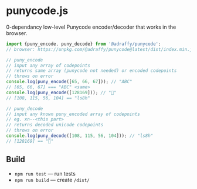 # punycode.js

0-dependancy low-level Punycode encoder/decoder that works in the browser. 

```Javascript
import {puny_encode, puny_decode} from '@adraffy/punycode';
// browser: https://unpkg.com/@adraffy/punycode@latest/dist/index.min.js

// puny_encode 
// input any array of codepoints
// returns same array (punycode not needed) or encoded codepoints 
// throws on error
console.log(puny_encode([65, 66, 67])); // "ABC"
// [65, 66, 67] === "ABC" <same>
console.log(puny_encode([128169])); // "💩"
// [108, 115, 56, 104] == "ls8h" 

// puny_decode 
// input any known puny_encoded array of codepoints
// eg. xn--<this part>
// returns decoded unicode codepoints 
// throws on error
console.log(puny_decode([108, 115, 56, 104])); // "ls8h"
// [128169] == "💩"
```

## Build

* `npm run test` &mdash; run tests
* `npm run build` &mdash; create `/dist/`